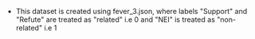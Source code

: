 * This dataset is created using fever_3.json, where labels "Support" and "Refute" are treated as "related" i.e 0 and "NEI" is treated as "non-related" i.e 1